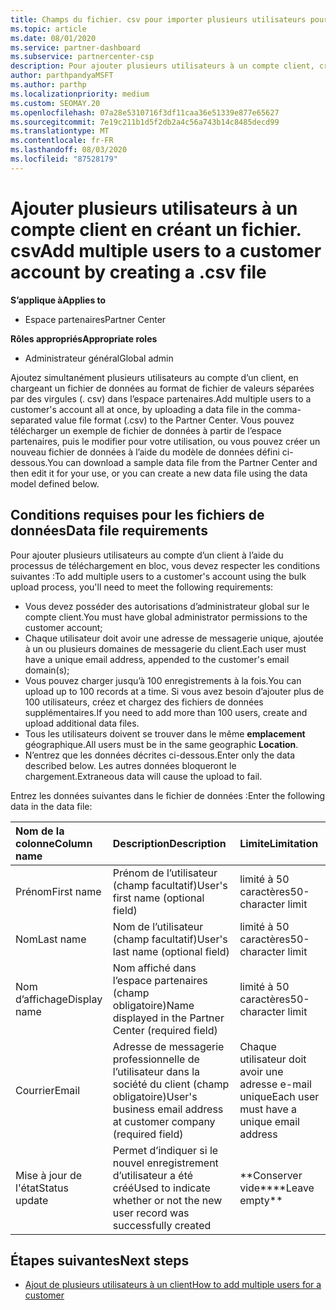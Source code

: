 ```yaml
---
title: Champs du fichier. csv pour importer plusieurs utilisateurs pour un compte client
ms.topic: article
ms.date: 08/01/2020
ms.service: partner-dashboard
ms.subservice: partnercenter-csp
description: Pour ajouter plusieurs utilisateurs à un compte client, créez un fichier de valeurs séparées par des virgules (. csv) avec les champs appropriés.
author: parthpandyaMSFT
ms.author: parthp
ms.localizationpriority: medium
ms.custom: SEOMAY.20
ms.openlocfilehash: 07a28e5310716f3df11caa36e51339e877e65627
ms.sourcegitcommit: 7e19c211b1d5f2db2a4c56a743b14c8485decd99
ms.translationtype: MT
ms.contentlocale: fr-FR
ms.lasthandoff: 08/03/2020
ms.locfileid: "87528179"
---
```

# <a name="add-multiple-users-to-a-customer-account-by-creating-a-csv-file"></a><span data-ttu-id="e1126-103">Ajouter plusieurs utilisateurs à un compte client en créant un fichier. csv</span><span class="sxs-lookup"><span data-stu-id="e1126-103">Add multiple users to a customer account by creating a .csv file</span></span>

<span data-ttu-id="e1126-104">**S’applique à**</span><span class="sxs-lookup"><span data-stu-id="e1126-104">**Applies to**</span></span>

- <span data-ttu-id="e1126-105">Espace partenaires</span><span class="sxs-lookup"><span data-stu-id="e1126-105">Partner Center</span></span>

<span data-ttu-id="e1126-106">**Rôles appropriés**</span><span class="sxs-lookup"><span data-stu-id="e1126-106">**Appropriate roles**</span></span>

- <span data-ttu-id="e1126-107">Administrateur général</span><span class="sxs-lookup"><span data-stu-id="e1126-107">Global admin</span></span>

<span data-ttu-id="e1126-108">Ajoutez simultanément plusieurs utilisateurs au compte d’un client, en chargeant un fichier de données au format de fichier de valeurs séparées par des virgules (. csv) dans l’espace partenaires.</span><span class="sxs-lookup"><span data-stu-id="e1126-108">Add multiple users to a customer's account all at once, by uploading a data file in the comma-separated value file format (.csv) to the Partner Center.</span></span> <span data-ttu-id="e1126-109">Vous pouvez télécharger un exemple de fichier de données à partir de l’espace partenaires, puis le modifier pour votre utilisation, ou vous pouvez créer un nouveau fichier de données à l’aide du modèle de données défini ci-dessous.</span><span class="sxs-lookup"><span data-stu-id="e1126-109">You can download a sample data file from the Partner Center and then edit it for your use, or you can create a new data file using the data model defined below.</span></span>

## <a name="data-file-requirements"></a><a href="" id="creatingtheimportcsvfile"></a><span data-ttu-id="e1126-110">Conditions requises pour les fichiers de données</span><span class="sxs-lookup"><span data-stu-id="e1126-110">Data file requirements</span></span>

<span data-ttu-id="e1126-111">Pour ajouter plusieurs utilisateurs au compte d’un client à l’aide du processus de téléchargement en bloc, vous devez respecter les conditions suivantes :</span><span class="sxs-lookup"><span data-stu-id="e1126-111">To add multiple users to a customer's account using the bulk upload process, you'll need to meet the following requirements:</span></span>

- <span data-ttu-id="e1126-112">Vous devez posséder des autorisations d’administrateur global sur le compte client.</span><span class="sxs-lookup"><span data-stu-id="e1126-112">You must have global administrator permissions to the customer account;</span></span>
- <span data-ttu-id="e1126-113">Chaque utilisateur doit avoir une adresse de messagerie unique, ajoutée à un ou plusieurs domaines de messagerie du client.</span><span class="sxs-lookup"><span data-stu-id="e1126-113">Each user must have a unique email address, appended to the customer's email domain(s);</span></span>
- <span data-ttu-id="e1126-114">Vous pouvez charger jusqu’à 100&nbsp;enregistrements à la fois.</span><span class="sxs-lookup"><span data-stu-id="e1126-114">You can upload up to 100 records at a time.</span></span> <span data-ttu-id="e1126-115">Si vous avez besoin d’ajouter plus de 100&nbsp;utilisateurs, créez et chargez des fichiers de données supplémentaires.</span><span class="sxs-lookup"><span data-stu-id="e1126-115">If you need to add more than 100 users, create and upload additional data files.</span></span>
- <span data-ttu-id="e1126-116">Tous les utilisateurs doivent se trouver dans le même **emplacement** géographique.</span><span class="sxs-lookup"><span data-stu-id="e1126-116">All users must be in the same geographic **Location**.</span></span>
- <span data-ttu-id="e1126-117">N’entrez que les données décrites ci-dessous.</span><span class="sxs-lookup"><span data-stu-id="e1126-117">Enter only the data described below.</span></span> <span data-ttu-id="e1126-118">Les autres données bloqueront le chargement.</span><span class="sxs-lookup"><span data-stu-id="e1126-118">Extraneous data will cause the upload to fail.</span></span>

<span data-ttu-id="e1126-119">Entrez les données suivantes dans le fichier de données&nbsp;:</span><span class="sxs-lookup"><span data-stu-id="e1126-119">Enter the following data in the data file:</span></span>

| <span data-ttu-id="e1126-120">**Nom de la colonne**</span><span class="sxs-lookup"><span data-stu-id="e1126-120">**Column name**</span></span> | <span data-ttu-id="e1126-121">**Description**</span><span class="sxs-lookup"><span data-stu-id="e1126-121">**Description**</span></span>  | <span data-ttu-id="e1126-122">**Limite**</span><span class="sxs-lookup"><span data-stu-id="e1126-122">**Limitation**</span></span>  |
|:-------- |:------  |:----- |
| <span data-ttu-id="e1126-123">Prénom</span><span class="sxs-lookup"><span data-stu-id="e1126-123">First name</span></span>  | <span data-ttu-id="e1126-124">Prénom de l’utilisateur (champ facultatif)</span><span class="sxs-lookup"><span data-stu-id="e1126-124">User's first name (optional field)</span></span>  | <span data-ttu-id="e1126-125">limité à 50 caractères</span><span class="sxs-lookup"><span data-stu-id="e1126-125">50-character limit</span></span>  |
| <span data-ttu-id="e1126-126">Nom</span><span class="sxs-lookup"><span data-stu-id="e1126-126">Last name</span></span>  | <span data-ttu-id="e1126-127">Nom de l’utilisateur (champ facultatif)</span><span class="sxs-lookup"><span data-stu-id="e1126-127">User's last name (optional field)</span></span>  | <span data-ttu-id="e1126-128">limité à 50 caractères</span><span class="sxs-lookup"><span data-stu-id="e1126-128">50-character limit</span></span>  |
| <span data-ttu-id="e1126-129">Nom d’affichage</span><span class="sxs-lookup"><span data-stu-id="e1126-129">Display name</span></span>    | <span data-ttu-id="e1126-130">Nom affiché dans l’espace partenaires (champ obligatoire)</span><span class="sxs-lookup"><span data-stu-id="e1126-130">Name displayed in the Partner Center (required field)</span></span>                            | <span data-ttu-id="e1126-131">limité à 50 caractères</span><span class="sxs-lookup"><span data-stu-id="e1126-131">50-character limit</span></span>                         |
| <span data-ttu-id="e1126-132">Courrier</span><span class="sxs-lookup"><span data-stu-id="e1126-132">Email</span></span>   | <span data-ttu-id="e1126-133">Adresse de messagerie professionnelle de l’utilisateur dans la société du client (champ obligatoire)</span><span class="sxs-lookup"><span data-stu-id="e1126-133">User's business email address at customer company (required field)</span></span>           | <span data-ttu-id="e1126-134">Chaque utilisateur doit avoir une adresse e-mail unique</span><span class="sxs-lookup"><span data-stu-id="e1126-134">Each user must have a unique email address</span></span> |
| <span data-ttu-id="e1126-135">Mise à jour de l'état</span><span class="sxs-lookup"><span data-stu-id="e1126-135">Status update</span></span>   | <span data-ttu-id="e1126-136">Permet d’indiquer si le nouvel enregistrement d’utilisateur a été créé</span><span class="sxs-lookup"><span data-stu-id="e1126-136">Used to indicate whether or not the new user record was successfully created</span></span> | <span data-ttu-id="e1126-137">\*\*Conserver vide\*\*</span><span class="sxs-lookup"><span data-stu-id="e1126-137">\*\*Leave empty\*\*</span></span>                        |

## <a name="next-steps"></a><span data-ttu-id="e1126-138">Étapes suivantes</span><span class="sxs-lookup"><span data-stu-id="e1126-138">Next steps</span></span>

- [<span data-ttu-id="e1126-139">Ajout de plusieurs utilisateurs à un client</span><span class="sxs-lookup"><span data-stu-id="e1126-139">How to add multiple users for a customer</span></span>](adding-multiple-users-to-a-customer-account.md)
